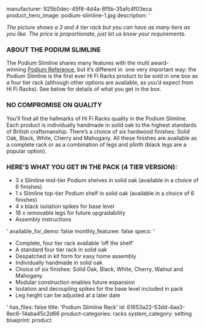 manufacturer: 925b0dec-45f8-4d4a-8f5b-35afc4f03eca
product_hero_image: podium-slimline-1.jpg
description: '<p><i>The picture shows a 3 and 4 tier rack but you can have as many tiers as you like. The price is proportionate, just let us know your requirements.</i></p><h3>ABOUT THE PODIUM SLIMLINE</h3><p>The Podium Slimline shares many features with the multi award-winning&nbsp;<a href="http://www.hifiracks.co.uk/products/hi-fi-racks/Podium-Reference">Podium Reference</a>, but it’s different in &nbsp;one very important way: the Podium Slimline is the first ever Hi Fi Racks product to be sold in one box as a four tier rack (although other options are available, as you’d expect from Hi Fi Racks). See below for details of what you get in the box.</p><h3>NO COMPROMISE ON QUALITY</h3><p>You’ll find all the hallmarks of Hi Fi Racks quality in the Podium Slimline. Each product is individually handmade in solid oak to the highest standards of British craftsmanship. There’s a choice of six hardwood finishes: Solid Oak, Black, White, Cherry and Mahogany. All these finishes are available as a complete rack or as a combination of legs and plinth (black legs are a popular option).</p><h3>HERE’S WHAT YOU GET IN THE PACK (4 TIER VERSION):</h3><ul><li>3 x Slimline mid-tier Podium shelves in solid oak (available in a choice of 6 finishes)</li><li>1 x Slimline top-tier Podium shelf in solid oak (available in a choice of 6 finishes)</li><li>4 x black isolation spikes for base level</li><li>16 x removable legs for future upgradability</li><li>Assembly instructions</li></ul>'
available_for_demo: false
monthly_featuree: false
specs: '<ul><li>Complete, four tier rack available ‘off the shelf’</li><li>A standard four tier rack in solid oak</li><li>Despatched in kit form for easy home assembly</li><li>Individually handmade in solid oak</li><li>Choice of six finishes: Solid Oak, Black, White, Cherry, Walnut and Mahogany.</li><li>Modular construction enables future expansion</li><li>Isolation and decoupling spikes for the base level included in pack</li><li>Leg height can be adjusted at a later date</li></ul>'
has_files: false
title: 'Podium Slimline Rack'
id: 61653a22-53dd-4aa3-8ec6-14aba45c2d66
product-categories: racks
system_category: setting
blueprint: product
